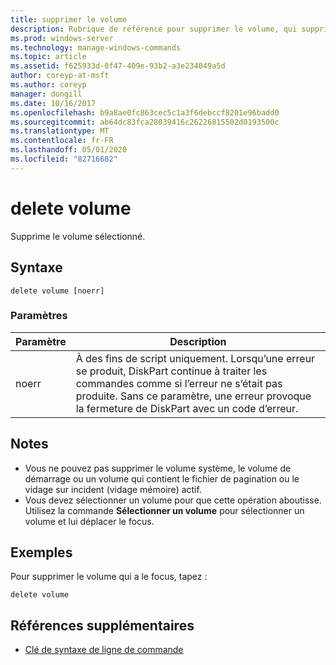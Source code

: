 ```yaml
---
title: supprimer le volume
description: Rubrique de référence pour supprimer le volume, qui supprime le volume sélectionné.
ms.prod: windows-server
ms.technology: manage-windows-commands
ms.topic: article
ms.assetid: f625933d-0f47-409e-93b2-a3e234049a5d
author: coreyp-at-msft
ms.author: coreyp
manager: dongill
ms.date: 10/16/2017
ms.openlocfilehash: b9a8ae0fc863cec5c1a3f6debccf8201e96badd0
ms.sourcegitcommit: ab64dc83fca28039416c26226815502d0193500c
ms.translationtype: MT
ms.contentlocale: fr-FR
ms.lasthandoff: 05/01/2020
ms.locfileid: "82716682"
---
```

# <a name="delete-volume"></a>delete volume

Supprime le volume sélectionné.

## <a name="syntax"></a>Syntaxe

```
delete volume [noerr]
```

### <a name="parameters"></a>Paramètres

| Paramètre | Description |
| --------- | ----------- |
| noerr | À des fins de script uniquement. Lorsqu’une erreur se produit, DiskPart continue à traiter les commandes comme si l’erreur ne s’était pas produite. Sans ce paramètre, une erreur provoque la fermeture de DiskPart avec un code d’erreur. |

## <a name="remarks"></a>Notes 

-   Vous ne pouvez pas supprimer le volume système, le volume de démarrage ou un volume qui contient le fichier de pagination ou le vidage sur incident (vidage mémoire) actif.
-   Vous devez sélectionner un volume pour que cette opération aboutisse. Utilisez la commande **Sélectionner un volume** pour sélectionner un volume et lui déplacer le focus.

## <a name="examples"></a>Exemples

Pour supprimer le volume qui a le focus, tapez :
```
delete volume
```

## <a name="additional-references"></a>Références supplémentaires

- [Clé de syntaxe de ligne de commande](command-line-syntax-key.md)

